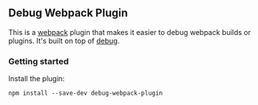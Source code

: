 ## Debug Webpack Plugin
This is a [webpack](http://webpack.github.io/) plugin that makes it easier to debug webpack builds or plugins. It's built on top of [debug](https://github.com/visionmedia/debug).

### Getting started

Install the plugin:

```
npm install --save-dev debug-webpack-plugin
```
